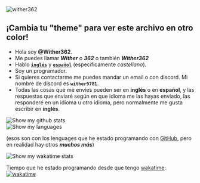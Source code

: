 <img src="https://komarev.com/ghpvc/?username=Wither362&label=Número%20de%20visitas:&color=0e75b6&style=flat" alt="wither362" />

## ¡Cambia tu "theme" para ver este archivo en otro color!
- Hola soy **@Wither362**.
- Me puedes llamar ***Wither*** o ***362*** o también ***Wither362***
- Hablo [**`inglés`**](https://github.com/Wither362/Wither362/tree/main) y [**`español`**](https://github.com/Wither362/Wither362/tree/Espa%C3%B1ol) (específicamente _castellano_).
- Soy un programador.
- Si quieres contactarme me puedes mandar un email o con discord. Mi nombre de discord es **`wither9781`**. <!--- También tengo un canal de youtube llamado [WiThErplays362](https://www.youtube.com/channel/UCsVr-qBLxT0uSWH037BmlHw).-->
- Todas las cosas que me envíes pueden ser en **inglés** o en **español**, y las respuestas que enviaré según en que idioma me las hayas enviado, las responderé en un idioma u otro idioma, pero normalmente me gusta escribir en **inglés**.

<picture>
  <source media="(prefers-color-scheme: dark)" srcset="https://github-readme-stats.vercel.app/api?username=Wither362&show_icons=true&theme=aura&locale=es">
  <source media="(prefers-color-scheme: light)" srcset="https://github-readme-stats.vercel.app/api?username=Wither362&show_icons=true&theme=vue&locale=es">
  <img alt="Show my github stats" src="https://github-readme-stats.vercel.app/api?username=Wither362&show_icons=true&theme=blue-green&locale=es">
</picture><br>
<picture>
  <source media="(prefers-color-scheme: dark)" srcset="https://github-readme-stats.vercel.app/api/top-langs/?username=Wither362&theme=aura&langs_count=10&locale=es">
  <source media="(prefers-color-scheme: light)" srcset="https://github-readme-stats.vercel.app/api/top-langs/?username=Wither362&theme=vue&langs_count=10&locale=es">
  <img alt="Show my languages" src="https://github-readme-stats.vercel.app/api/top-langs/?username=Wither362&theme=blue-green&langs_count=10&locale=es">
</picture><br>

(esos son con los lenguages que he estado programando con [GitHub](www.github.com), pero en realidad hay otros ***muchos **más*****)<br>

<picture>
  <source media="(prefers-color-scheme: dark)" srcset="https://github-readme-stats.vercel.app/api/wakatime?username=Wither362&theme=aura&locale=es">
  <source media="(prefers-color-scheme: light)" srcset="https://github-readme-stats.vercel.app/api/wakatime?username=Wither362&theme=vue&locale=es">
  <img alt="Show my wakatime stats" src="https://github-readme-stats.vercel.app/api/wakatime?username=Wither362&theme=blue-green&locale=es">
</picture>

Tiempo que he estado programando desde que tengo [wakatime](https://wakatime.com): [![wakatime](https://wakatime.com/badge/user/794e428c-35bd-4d93-8f0f-8b7a40bdacd9.svg)](https://wakatime.com/@794e428c-35bd-4d93-8f0f-8b7a40bdacd9)
<!---
Wither362/Wither362 is a ✨ special ✨ repository because its `README.md` (this file) appears on your GitHub profile.
You can click the Preview link to take a look at your changes.
--->
